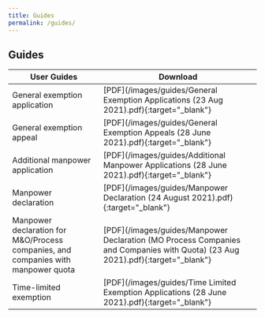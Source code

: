 ```yaml
---
title: Guides
permalink: /guides/
---
```

## Guides

| User Guides | Download |
|---|---|
| General exemption application | [PDF](/images/guides/General Exemption Applications (23 Aug 2021).pdf){:target="_blank"} |
| General exemption appeal | [PDF](/images/guides/General Exemption Appeals (28 June 2021).pdf){:target="_blank"} |
| Additional manpower application | [PDF](/images/guides/Additional Manpower Applications (28 June 2021).pdf){:target="_blank"} |
| Manpower declaration | [PDF](/images/guides/Manpower Declaration (24 August 2021).pdf){:target="_blank"} |
| Manpower declaration for M&O/Process companies, and companies with manpower quota | [PDF](/images/guides/Manpower Declaration (MO Process Companies and Companies with Quota) (23 Aug 2021).pdf){:target="_blank"} |
| Time-limited exemption | [PDF](/images/guides/Time Limited Exemption Applications (28 June 2021).pdf){:target="_blank"} |

